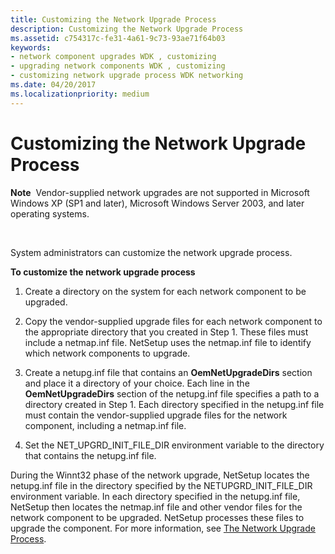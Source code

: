 ```yaml
---
title: Customizing the Network Upgrade Process
description: Customizing the Network Upgrade Process
ms.assetid: c754317c-fe31-4a61-9c73-93ae71f64b03
keywords:
- network component upgrades WDK , customizing
- upgrading network components WDK , customizing
- customizing network upgrade process WDK networking
ms.date: 04/20/2017
ms.localizationpriority: medium
---
```


# Customizing the Network Upgrade Process





**Note**  Vendor-supplied network upgrades are not supported in Microsoft Windows XP (SP1 and later), Microsoft Windows Server 2003, and later operating systems.

 

System administrators can customize the network upgrade process.

**To customize the network upgrade process**

1.  Create a directory on the system for each network component to be upgraded.

2.  Copy the vendor-supplied upgrade files for each network component to the appropriate directory that you created in Step 1. These files must include a netmap.inf file. NetSetup uses the netmap.inf file to identify which network components to upgrade.

3.  Create a netupg.inf file that contains an **OemNetUpgradeDirs** section and place it a directory of your choice. Each line in the **OemNetUpgradeDirs** section of the netupg.inf file specifies a path to a directory created in Step 1. Each directory specified in the netupg.inf file must contain the vendor-supplied upgrade files for the network component, including a netmap.inf file.

4.  Set the NET\_UPGRD\_INIT\_FILE\_DIR environment variable to the directory that contains the netupg.inf file.

During the Winnt32 phase of the network upgrade, NetSetup locates the netupg.inf file in the directory specified by the NETUPGRD\_INIT\_FILE\_DIR environment variable. In each directory specified in the netupg.inf file, NetSetup then locates the netmap.inf file and other vendor files for the network component to be upgraded. NetSetup processes these files to upgrade the component. For more information, see [The Network Upgrade Process](the-network-upgrade-process.md).

 

 





